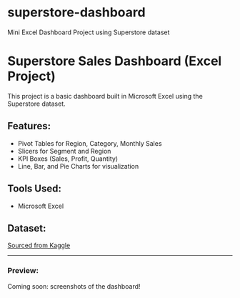 # superstore-dashboard
Mini Excel Dashboard Project using Superstore dataset
# Superstore Sales Dashboard (Excel Project)

This project is a basic dashboard built in Microsoft Excel using the Superstore dataset.

## Features:
- Pivot Tables for Region, Category, Monthly Sales
- Slicers for Segment and Region
- KPI Boxes (Sales, Profit, Quantity)
- Line, Bar, and Pie Charts for visualization

## Tools Used:
- Microsoft Excel

## Dataset:
[Sourced from Kaggle](https://www.kaggle.com/datasets/vivek468/superstore-dataset-final)

---

### Preview:
Coming soon: screenshots of the dashboard!
